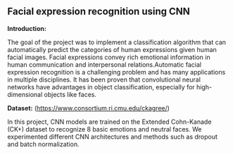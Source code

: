 ## Facial expression recognition using CNN

**Introduction:**

The goal of the project was to implement a classification algorithm that can automatically predict the categories of human expressions given human facial images. Facial expressions convey rich emotional information in human communication and interpersonal relations.Automatic facial expression recognition is a challenging problem and has many applications in multiple disciplines.
It has been proven that convolutional neural networks have advantages in object classification, especially for high-dimensional objects like faces.

**Dataset:** (https://www.consortium.ri.cmu.edu/ckagree/)

In this project, CNN models are trained on the Extended Cohn-Kanade (CK+) dataset to recognize 8 basic
emotions and neutral faces. We experimented different CNN architectures and methods such as dropout and batch normalization.
